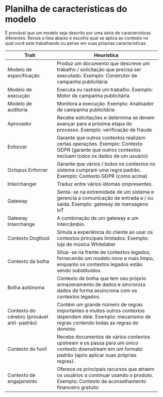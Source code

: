 
# Planilha de características do modelo

É provável que um modelo seja descrito por uma série de características diferentes. Revise a lista abaixo e escolha qual se aplica ao contexto no qual você está trabalhando ou pense em suas próprias características.

| Trait | Heurística |
| --- | --- |
| Modelo de especificação | Produz um documento que descreve um trabalho / solicitação que precisa ser executado. Exemplo: Construtor de campanha publicitária |
| Modelo de execução | Executa ou rastreia um trabalho. Exemplo: Motor de campanha publicitária |
| Modelo de auditoria | Monitora a execução. Exemplo: Analisador de campanha publicitária |
| Aprovador | Recebe solicitações e determina se devem avançar para a próxima etapa do processo. Exemplo: verificação de fraude |
| Enforcer | Garante que outros contextos realizem certas operações. Exemplo: Contexto GDPR (garante que outros contextos excluam todos os dados de um usuário) |
| Octopus Enforcer | Garante que vários / todos os contextos no sistema cumpram uma regra padrão. Exemplo: Contexto GDPR (como acima) |
| Interchanger | Traduz entre vários idiomas onipresentes. |
| Gateway | Senta-se na extremidade de um sistema e gerencia a comunicação de entrada e / ou saída. Exemplo: gateway de mensagens IoT |
| Gateway Interchange | A combinação de um gateway e um intercâmbio. |
| Contexto Dogfood | Simula a experiência do cliente ao usar os contextos principais limitados. Exemplo: loja de música Whitelabel |
| Contexto da bolha | Situa-se na frente de contextos legados, fornecendo um modelo novo e mais limpo, enquanto os contextos legados estão sendo substituídos. |
| Bolha autônoma | Contexto de bolha que tem seu próprio armazenamento de dados e sincroniza dados de forma assíncrona com os contextos legados. |
| Contexto do cérebro (provável anti-padrão) | Contém um grande número de regras importantes e muitos outros contextos dependem dele. Exemplo: mecanismo de regras contendo todas as regras do domínio |
| Contexto do funil | Recebe documentos de vários contextos upstream e os passa para um único contexto downstream em um formato padrão (após aplicar suas próprias regras). |
| Contexto de engajamento | Oferece os principais recursos que atraem os usuários a continuar usando o produto. Exemplo: Contexto de aconselhamento financeiro gratuito |

